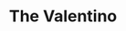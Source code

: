 ---
layout: recipe
title: The Valentino
description: 'A tribute to the 1920’s italian silent movie actor Rudolph Valentino, this modern classic is a take on a Negroni variation.'
ingredients:
  - name:
    quantity:
notes_html:
image: /uploads/valentino.jpg
tags:
products:
---